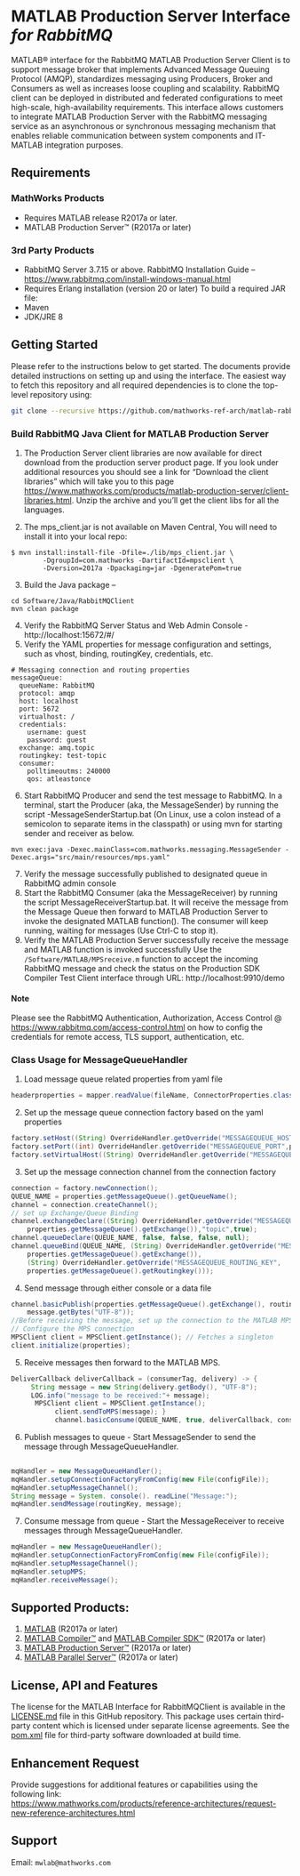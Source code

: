 # MATLAB Production Server Interface *for RabbitMQ*

MATLAB® interface for the RabbitMQ MATLAB Production Server Client is to support message broker that implements Advanced Message Queuing Protocol (AMQP), standardizes messaging using Producers, Broker and Consumers as well as increases loose coupling and scalability. RabbitMQ client can be deployed in distributed and federated configurations to meet high-scale, high-availability requirements. This interface allows customers to integrate MATLAB Production Server with the RabbitMQ messaging service as an asynchronous or synchronous messaging mechanism that enables reliable communication between system components and IT-MATLAB integration purposes. 

## Requirements

### MathWorks Products
* Requires MATLAB release R2017a or later.
* MATLAB Production Server™ (R2017a or later)

### 3rd Party Products
* RabbitMQ Server 3.7.15 or above. RabbitMQ Installation Guide – https://www.rabbitmq.com/install-windows-manual.html
* Requires Erlang installation (version 20 or later) 
To build a required JAR file:
* Maven
* JDK/JRE 8

## Getting Started

Please refer to the instructions below to get started. The documents provide detailed instructions on setting up and using the interface. The easiest way to fetch this repository and all required dependencies is to clone the top-level repository using:

```bash
git clone --recursive https://github.com/mathworks-ref-arch/matlab-rabbitmq.git
```

### Build RabbitMQ Java Client for MATLAB Production Server

1. The Production Server client libraries are now available for direct download from the production server product page. If you look under additional resources you should see a link for “Download the client libraries” which will take you to this page https://www.mathworks.com/products/matlab-production-server/client-libraries.html. Unzip the archive and you’ll get the client libs for all the languages. 

2. The mps_client.jar is not available on Maven Central, You will need to install it into your local repo:
```
$ mvn install:install-file -Dfile=./lib/mps_client.jar \
		-DgroupId=com.mathworks -DartifactId=mpsclient \
		-Dversion=2017a -Dpackaging=jar -DgeneratePom=true
```

3.	Build the Java package –
```
cd Software/Java/RabbitMQClient 
mvn clean package
```
4.	Verify the RabbitMQ Server Status and Web Admin Console - http://localhost:15672/#/
5.	Verify the YAML properties for message configuration and settings, such as vhost, binding, routingKey, credentials, etc.
```
# Messaging connection and routing properties
messageQueue:
  queueName: RabbitMQ
  protocol: amqp
  host: localhost
  port: 5672
  virtualhost: /
  credentials: 
    username: guest
    password: guest
  exchange: amq.topic
  routingkey: test-topic
  consumer:
    polltimeoutms: 240000
    qos: atleastonce
```
6.	Start RabbitMQ Producer and send the test message to RabbitMQ. 
In a terminal, start the Producer (aka, the MessageSender) by running the script -MessageSenderStartup.bat (On Linux, use a colon instead of a semicolon to separate items in the classpath) or using mvn for starting sender and receiver as below.
```
mvn exec:java -Dexec.mainClass=com.mathworks.messaging.MessageSender -Dexec.args="src/main/resources/mps.yaml"
```
7.	Verify the message successfully published to designated queue in RabbitMQ admin console
8.	Start the RabbitMQ Consumer (aka the MessageReceiver) by running the script MessageReceiverStartup.bat. It will receive the message from the Message Queue then forward to MATLAB Production Server to invoke the designated MATLAB function(). The consumer will keep running, waiting for messages (Use Ctrl-C to stop it).
9.	 Verify the MATLAB Production Server successfully receive the message and MATLAB function is invoked successfully
Use the `/Software/MATLAB/MPSreceive.m` function to accept the incoming RabbitMQ message and check the status on the Production SDK Compiler Test Client interface through URL: http://localhost:9910/demo

#### Note
Please see the RabbitMQ Authentication, Authorization, Access Control @ https://www.rabbitmq.com/access-control.html on how to config the credentials for remote access, TLS support, authentication, etc.


### Class Usage for MessageQueueHandler

1. Load message queue related properties from yaml file

```java
headerproperties = mapper.readValue(fileName, ConnectorProperties.class);
```

2. Set up the message queue connection factory based on the yaml properties

```java
factory.setHost((String) OverrideHandler.getOverride("MESSAGEQUEUE_HOST",properties.getMessageQueue().getHost
factory.setPort((int) OverrideHandler.getOverride("MESSAGEQUEUE_PORT",properties.getMessageQueue().getPort()));
factory.setVirtualHost((String) OverrideHandler.getOverride("MESSAGEQUEUE_VIRTUAL_HOST", properties.getMessageQueue().getVirtualhost()));
```

3. Set up the message connection channel from the connection factory

```java
connection = factory.newConnection();
QUEUE_NAME = properties.getMessageQueue().getQueueName();
channel = connection.createChannel();
// set up Exchange/Queue Binding 
channel.exchangeDeclare((String) OverrideHandler.getOverride("MESSAGEQUEUE_EXCHANGE", 
	properties.getMessageQueue().getExchange()),"topic",true);
channel.queueDeclare(QUEUE_NAME, false, false, false, null);
channel.queueBind(QUEUE_NAME, (String) OverrideHandler.getOverride("MESSAGEQUEUE_EXCHANGE", 
	properties.getMessageQueue().getExchange()),
	(String) OverrideHandler.getOverride("MESSAGEQUEUE_ROUTING_KEY",
	properties.getMessageQueue().getRoutingkey()));
```	        

4. Send message through either console or a data file

```java
channel.basicPublish(properties.getMessageQueue().getExchange(), routingKey, null, 	
	message.getBytes("UTF-8"));
//Before receiving the message, set up the connection to the MATLAB MPS servers		
// Configure the MPS connection
MPSClient client = MPSClient.getInstance(); // Fetches a singleton
client.initialize(properties);
```

5. Receive messages then forward to the MATLAB MPS.	

```java
DeliverCallback deliverCallback = (consumerTag, delivery) -> {
	 String message = new String(delivery.getBody(), "UTF-8");
	 LOG.info("message to be received:"+ message);
	  MPSClient client = MPSClient.getInstance();
	       client.sendToMPS(message); }
	       channel.basicConsume(QUEUE_NAME, true, deliverCallback, consumerTag -> { });
```

6. Publish messages to queue - Start MessageSender to send the message through MessageQueueHandler.
```java
			
mqHandler = new MessageQueueHandler();
mqHandler.setupConnectionFactoryFromConfig(new File(configFile));
mqHandler.setupMessageChannel();
String message = System. console(). readLine("Message:");
mqHandler.sendMessage(routingKey, message);
```
7. Consume message from queue - Start the MessageReceiver to receive messages through MessageQueueHandler.

```java
mqHandler = new MessageQueueHandler();
mqHandler.setupConnectionFactoryFromConfig(new File(configFile));
mqHandler.setupMessageChannel();
mqHandler.setupMPS;
mqHandler.receiveMessage();
```
			
	
## Supported Products:
1. [MATLAB](https://www.mathworks.com/products/matlab.html) (R2017a or later)
2. [MATLAB Compiler™](https://www.mathworks.com/products/compiler.html) and [MATLAB Compiler SDK™](https://www.mathworks.com/products/matlab-compiler-sdk.html) (R2017a or later)
3. [MATLAB Production Server™](https://www.mathworks.com/products/matlab-production-server.html) (R2017a or later)
4. [MATLAB Parallel Server™](https://www.mathworks.com/products/distriben.html) (R2017a or later)

## License, API and Features
The license for the MATLAB Interface for RabbitMQClient is available in the [LICENSE.md](LICENSE.md) file in this GitHub repository. This package uses certain third-party content which is licensed under separate license agreements. See the [pom.xml](Software/Java/pom.xml) file for third-party software downloaded at build time.

## Enhancement Request
Provide suggestions for additional features or capabilities using the following link:   
https://www.mathworks.com/products/reference-architectures/request-new-reference-architectures.html

## Support
Email: `mwlab@mathworks.com`    

[//]: #  (Copyright 2019 The MathWorks, Inc.)

